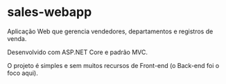 # sales-webapp
Aplicação Web que gerencia vendedores, departamentos e registros de venda.

Desenvolvido com ASP.NET Core e padrão MVC.

O projeto é simples e sem muitos recursos de Front-end (o Back-end foi o foco aqui).
